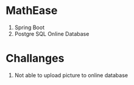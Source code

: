# MathEase

1. Spring Boot
2. Postgre SQL Online Database

# Challanges
1. Not able to upload picture to online database
